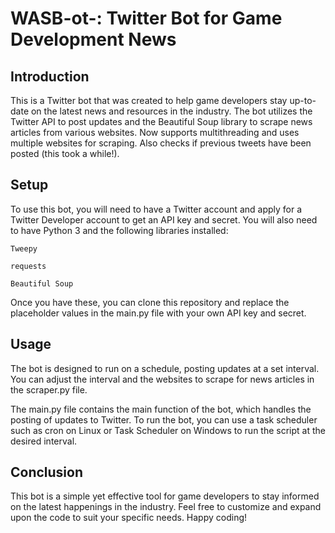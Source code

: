 # WASB-ot-: Twitter Bot for Game Development News
## Introduction
This is a Twitter bot that was created to help game developers stay up-to-date on the latest news and resources in the industry. The bot utilizes the Twitter API to post updates and the Beautiful Soup library to scrape news articles from various websites. Now supports multithreading and uses multiple websites for scraping. Also checks if previous tweets have been posted (this took a while!).

## Setup
To use this bot, you will need to have a Twitter account and apply for a Twitter Developer account to get an API key and secret. You will also need to have Python 3 and the following libraries installed:

`Tweepy`

`requests`

`Beautiful Soup`


Once you have these, you can clone this repository and replace the placeholder values in the main.py file with your own API key and secret.

## Usage
The bot is designed to run on a schedule, posting updates at a set interval. You can adjust the interval and the websites to scrape for news articles in the scraper.py file.

The main.py file contains the main function of the bot, which handles the posting of updates to Twitter. To run the bot, you can use a task scheduler such as cron on Linux or Task Scheduler on Windows to run the script at the desired interval.

## Conclusion
This bot is a simple yet effective tool for game developers to stay informed on the latest happenings in the industry. Feel free to customize and expand upon the code to suit your specific needs. Happy coding!
